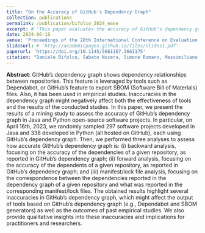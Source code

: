 ```yaml
---
title: "On the Accuracy of GitHub's Dependency Graph"
collection: publications
permalink: /publication/bifolco_2024_ease
excerpt: # 'This paper evaluates the accuracy of GitHub’s dependency graph in Java and Python projects, revealing significant inaccuracies that could impact tools like Dependabot and SBOM generators, as well as empirical research outcomes.'
date: 2024-06-18
venue: 'Proceedings of the 28th International Conference on Evaluation and Assessment in Software Engineering (EASE)'
slidesurl: # 'http://academicpages.github.io/files/slides1.pdf'
paperurl: 'https://doi.org/10.1145/3661167.3661175'
citation: "Daniele Bifolco, Sabato Nocera, Simone Romano, Massimiliano Di Penta, Rita Francese, and Giuseppe Scanniello. 2024. On the Accuracy of GitHub's Dependency Graph. In Proceedings of the 28th International Conference on Evaluation and Assessment in Software Engineering (EASE '24). Association for Computing Machinery, New York, NY, USA, 242–251. https://doi.org/10.1145/3661167.3661175"
---
```


**Abstract**: GitHub’s dependency graph shows dependency relationships between repositories. This feature is leveraged by tools such as Dependabot, or GitHub’s feature to export SBOM (Software Bill of Materials) files. Also, it has been used in empirical studies. Inaccuracies in the dependency graph might negatively affect both the effectiveness of tools and the results of the conducted studies. In this paper, we present the results of a mining study to assess the accuracy of GitHub’s dependency graph in Java and Python open-source software projects. In particular, on April 16th, 2023, we randomly sampled 297 software projects developed in Java and 338 developed in Python (all hosted on GitHub), each using GitHub’s dependency graph. Then, we performed three analyses to assess how accurate GitHub’s dependency graph is: (i) backward analysis, focusing on the accuracy of the dependencies of a given repository, as reported in GitHub’s dependency graph; (ii) forward analysis, focusing on the accuracy of the dependents of a given repository, as reported in GitHub’s dependency graph; and (iii) manifest/lock file analysis, focusing on the correspondence between the dependencies reported in the dependency graph of a given repository and what was reported in the corresponding manifest/lock files. The obtained results highlight several inaccuracies in GitHub’s dependency graph, which might affect the output of tools based on GitHub’s dependency graph (e.g., Dependabot and SBOM generators) as well as the outcomes of past empirical studies. We also provide qualitative insights into these inaccuracies and implications for practitioners and researchers.
